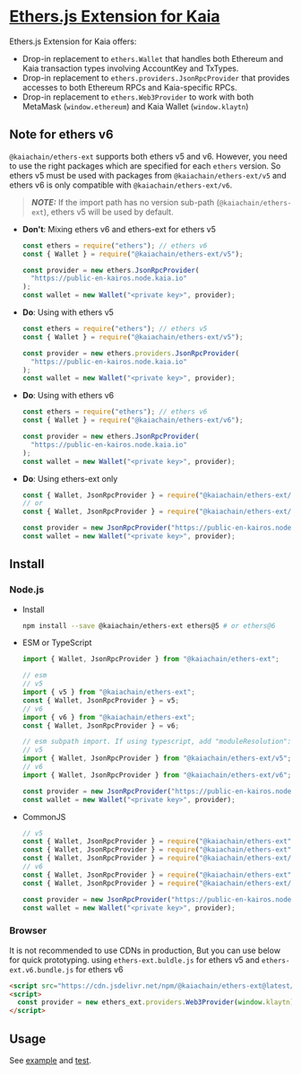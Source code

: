 # [Ethers.js Extension for Kaia](https://docs.kaia.io/references/sdk/ethers-ext/getting-started)

Ethers.js Extension for Kaia offers:

- Drop-in replacement to `ethers.Wallet` that handles both Ethereum and Kaia transaction types
  involving AccountKey and TxTypes.
- Drop-in replacement to `ethers.providers.JsonRpcProvider` that provides accesses to both Ethereum RPCs and
  Kaia-specific RPCs.
- Drop-in replacement to `ethers.Web3Provider` to work with both MetaMask (`window.ethereum`) and Kaia Wallet (`window.klaytn`)

## Note for ethers v6

`@kaiachain/ethers-ext` supports both ethers v5 and v6. However, you need to use the right packages which are specified for each `ethers` version. So ethers v5 must be used with packages from `@kaiachain/ethers-ext/v5` and ethers v6 is only compatible with `@kaiachain/ethers-ext/v6`.

> **_NOTE:_**
> If the import path has no version sub-path (`@kaiachain/ethers-ext`), ethers v5 will be used by default.

- **Don't**: Mixing ethers v6 and ethers-ext for ethers v5

  ```js
  const ethers = require("ethers"); // ethers v6
  const { Wallet } = require("@kaiachain/ethers-ext/v5");

  const provider = new ethers.JsonRpcProvider(
    "https://public-en-kairos.node.kaia.io"
  );
  const wallet = new Wallet("<private key>", provider);
  ```

- **Do**: Using with ethers v5

  ```js
  const ethers = require("ethers"); // ethers v5
  const { Wallet } = require("@kaiachain/ethers-ext/v5");

  const provider = new ethers.providers.JsonRpcProvider(
    "https://public-en-kairos.node.kaia.io"
  );
  const wallet = new Wallet("<private key>", provider);
  ```

- **Do**: Using with ethers v6

  ```js
  const ethers = require("ethers"); // ethers v6
  const { Wallet } = require("@kaiachain/ethers-ext/v6");

  const provider = new ethers.JsonRpcProvider(
    "https://public-en-kairos.node.kaia.io"
  );
  const wallet = new Wallet("<private key>", provider);
  ```

- **Do**: Using ethers-ext only

  ```js
  const { Wallet, JsonRpcProvider } = require("@kaiachain/ethers-ext/v5");
  // or
  const { Wallet, JsonRpcProvider } = require("@kaiachain/ethers-ext/v6");

  const provider = new JsonRpcProvider("https://public-en-kairos.node.kaia.io");
  const wallet = new Wallet("<private key>", provider);
  ```

## Install

### Node.js

- Install
  ```sh
  npm install --save @kaiachain/ethers-ext ethers@5 # or ethers@6
  ```
- ESM or TypeScript

  ```ts
  import { Wallet, JsonRpcProvider } from "@kaiachain/ethers-ext";

  // esm
  // v5
  import { v5 } from "@kaiachain/ethers-ext";
  const { Wallet, JsonRpcProvider } = v5;
  // v6 
  import { v6 } from "@kaiachain/ethers-ext";
  const { Wallet, JsonRpcProvider } = v6;

  // esm subpath import. If using typescript, add "moduleResolution": "nodenext" to tsconfig.json
  // v5
  import { Wallet, JsonRpcProvider } from "@kaiachain/ethers-ext/v5";
  // v6
  import { Wallet, JsonRpcProvider } from "@kaiachain/ethers-ext/v6";

  const provider = new JsonRpcProvider("https://public-en-kairos.node.kaia.io");
  const wallet = new Wallet("<private key>", provider);
  ```

- CommonJS

  ```js
  // v5
  const { Wallet, JsonRpcProvider } = require("@kaiachain/ethers-ext");
  const { Wallet, JsonRpcProvider } = require("@kaiachain/ethers-ext").v5;
  const { Wallet, JsonRpcProvider } = require("@kaiachain/ethers-ext/v5");
  // v6
  const { Wallet, JsonRpcProvider } = require("@kaiachain/ethers-ext").v6;
  const { Wallet, JsonRpcProvider } = require("@kaiachain/ethers-ext/v6");

  const provider = new JsonRpcProvider("https://public-en-kairos.node.kaia.io");
  const wallet = new Wallet("<private key>", provider);
  ```

### Browser

It is not recommended to use CDNs in production, But you can use below for quick prototyping. using `ethers-ext.buldle.js` for ethers v5 and `ethers-ext.v6.bundle.js` for ethers v6

```html
<script src="https://cdn.jsdelivr.net/npm/@kaiachain/ethers-ext@latest/dist/ethers-ext.bundle.js"></script>
<script>
  const provider = new ethers_ext.providers.Web3Provider(window.klaytn);
</script>
```

## Usage

See [example](./example) and [test](./test).